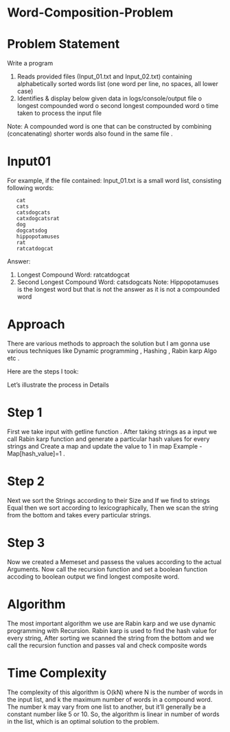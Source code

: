 # Word-Composition-Problem

# Problem Statement
Write a program 
1. Reads provided files (Input_01.txt and Input_02.txt) containing alphabetically sorted words list (one
word per line, no spaces, all lower case)
2. Identifies & display below given data in logs/console/output file
o longest compounded word
o second longest compounded word
o time taken to process the input file 

Note: A compounded word is one that can be constructed by combining (concatenating) shorter words
also found in the same file .

# Input01

For example, if the file contained:
Input_01.txt is a small word list, consisting following words:


       cat
       cats
       catsdogcats
       catxdogcatsrat
       dog
       dogcatsdog
       hippopotamuses
       rat
       ratcatdogcat
       
Answer:
1. Longest Compound Word: ratcatdogcat
2. Second Longest Compound Word: catsdogcats
Note:
Hippopotamuses is the longest word but that is not the answer as it is not a compounded word



Approach
========

There are various methods to approach the solution but I am gonna use various techniques like Dynamic programming , Hashing , Rabin karp Algo etc .

Here are the steps I took:


Let’s illustrate the process in Details

# Step 1
First we take input with getline function . After taking strings as a input we call Rabin karp function and generate a particular hash values for every strings and Create a map and update the value to 1 in map Example - Map[hash_value]=1 .

# Step 2
Next we sort the Strings according to their Size and If we find to strings Equal then we sort according to lexicographically, Then we scan the string from the bottom and takes every particular strings.

# Step 3
Now we created a Memeset and passess the values according to the actual Arguments.
Now call the recursion function and set a boolean function accoding to boolean output we find longest composite word.




Algorithm 
========

The most important algorithm we use are Rabin karp and we use dynamic programming with Recursion.
Rabin karp is used to find the hash value for every string,
After sorting we scanned the string from the bottom and we call the recursion function and passes val and check composite words 
   
   


Time Complexity
========

The complexity of this algorithm is O(kN) where N is the number of words in the input list, and k the maximum number of words in a compound word. The number k may vary from one list to another, but it’ll generally be a constant number like 5 or 10. So, the algorithm is linear in number of words in the list, which is an optimal solution to the problem.







